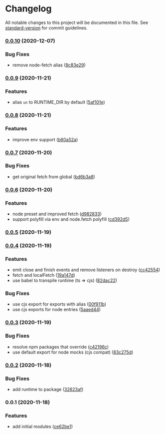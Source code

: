 # Changelog

All notable changes to this project will be documented in this file. See [standard-version](https://github.com/conventional-changelog/standard-version) for commit guidelines.

### [0.0.10](https://github.com/nuxt-contrib/un/compare/v0.0.9...v0.0.10) (2020-12-07)


### Bug Fixes

* remove node-fetch alias ([8c83e29](https://github.com/nuxt-contrib/un/commit/8c83e29b2d8fd1be810d8490ab873b417b101a08))

### [0.0.9](https://github.com/nuxt-contrib/un/compare/v0.0.8...v0.0.9) (2020-11-21)


### Features

* alias `un` to RUNTIME_DIR by default ([5af101e](https://github.com/nuxt-contrib/un/commit/5af101ef9ded3c3ffafc66fe02f2fd005503fdf5))

### [0.0.8](https://github.com/nuxt-contrib/un/compare/v0.0.7...v0.0.8) (2020-11-21)


### Features

* improve env support ([b60a52a](https://github.com/nuxt-contrib/un/commit/b60a52a55032824cd46337b2887b9bffa4f35944))

### [0.0.7](https://github.com/nuxt-contrib/un/compare/v0.0.6...v0.0.7) (2020-11-20)


### Bug Fixes

* get original fetch from global ([bd6b3a8](https://github.com/nuxt-contrib/un/commit/bd6b3a8d016a864423ee4b74e2c8dda537e89bf7))

### [0.0.6](https://github.com/nuxt-contrib/un/compare/v0.0.5...v0.0.6) (2020-11-20)


### Features

* node preset and improved fetch ([d982833](https://github.com/nuxt-contrib/un/commit/d98283339b2ab8c78c4cda6932e25e49b8d05bde))
* support polyfill via env and node.fetch polyfill ([cd392d5](https://github.com/nuxt-contrib/un/commit/cd392d5c5711927cca3ea6f5725c73407be9b21f))

### [0.0.5](https://github.com/nuxt-contrib/un/compare/v0.0.4...v0.0.5) (2020-11-19)

### [0.0.4](https://github.com/nuxt-contrib/un/compare/v0.0.3...v0.0.4) (2020-11-19)


### Features

* emit close and finish events and remove listeners on destroy ([cc42554](https://github.com/nuxt-contrib/un/commit/cc42554c1579ea48910a75aec7e70103f01087a2))
* fetch and localFetch ([19a147d](https://github.com/nuxt-contrib/un/commit/19a147dfb707594e33adcab54f4852e9a7dce8bc))
* use babel to transpile runtime (ts => cjs) ([82dac22](https://github.com/nuxt-contrib/un/commit/82dac22e6eea20bdd9e99e9351db800f9753322a))


### Bug Fixes

* use cjs export for exports with alias ([00f911b](https://github.com/nuxt-contrib/un/commit/00f911b9adfeb5b44971585d03e7e23fc3cce8de))
* use cjs exports for node entries ([5aaed44](https://github.com/nuxt-contrib/un/commit/5aaed44d2878ad42f63e327b10894382e9314351))

### [0.0.3](https://github.com/nuxt-contrib/un/compare/v0.0.2...v0.0.3) (2020-11-19)


### Bug Fixes

* resolve npm packages that override ([c42196c](https://github.com/nuxt-contrib/un/commit/c42196c1376a7215a42e23fee1c5d87e9f81d9af))
* use default export for node mocks (cjs compat) ([83c275d](https://github.com/nuxt-contrib/un/commit/83c275db644ed6b9faf5991cd75fe73e2c51e387))

### [0.0.2](https://github.com/nuxt-contrib/un/compare/v0.0.1...v0.0.2) (2020-11-18)


### Bug Fixes

* add runtime to package ([32623af](https://github.com/nuxt-contrib/un/commit/32623afbfce8a6280e391cc5e59efa2efad9a6db))

### 0.0.1 (2020-11-18)


### Features

* add initial modules ([ce62be1](https://github.com/nuxt-contrib/un/commit/ce62be12edb637effd99412c1e6f07529a53116f))
